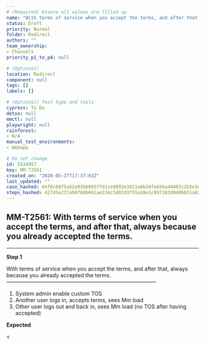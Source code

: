 ```yaml
---
# (Required) Ensure all values are filled up
name: "With terms of service when you accept the terms, and after that, always because you already accepted the terms."
status: Draft
priority: Normal
folder: Redirect
authors: ""
team_ownership: 
- Channels
priority_p1_to_p4: null

# (Optional)
location: Redirect
component: null
tags: []
labels: []

# (Optional) Test type and tools
cypress: To Do
detox: null
mmctl: null
playwright: null
rainforest: 
- N/A
manual_test_environments: 
- Webapp

# Do not change
id: 5534957
key: MM-T2561
created_on: "2020-05-27T17:37:03Z"
last_updated: ""
case_hashed: 64f8c68f5a52e03bb865ffd1ce9892e3911a0b34feb56a44403c2b5e3e3160d96e9eecdab2543ae5ef5cfb4d920ed8ba
steps_hashed: 42745e237ab6f88b661ae334c5d02d3f55a28e1c097263d040bb51a9291fd142278b6974d35604e9b66604cf927a3b0e
---
```


<!-- (Auto-generated) Based on frontmatter's "key" and "name" -->

## MM-T2561: With terms of service when you accept the terms, and after that, always because you already accepted the terms.

---

**Step 1**

With terms of service when you accept the terms, and after that, always because you already accepted the terms.\
————————————————————————————

1. System admin enable custom TOS
2. Another user logs in, accepts terms, sees Mm load
3. Other user logs out and back in, sees Mm load (no TOS after having accepted)

**Expected**

<
